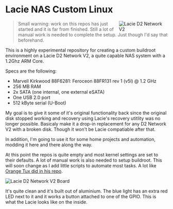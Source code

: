 # Lacie NAS Custom Linux

<img src="http://cdn.toptenreviews.com/rev/scrn/large/50537-lacie-d2-network-21.jpg" alt="Lacie D2 Network V2" style="max-width: 30%;" align="right"/>

> Small warning: work on this repos has just started and it is far from finished. Still a lot of manual work is needed to complete the setup. Just though I'd say that beforehand.

This is a highly experimental repository for creating a custom buildroot environment on a Lacie D2 Network V2, a quite capable NAS system with a 1.2Ghz ARM Core.

Specs are the following:

- Marvell Kirkwood 88F6281: Feroceon 88FR131 rev 1 (v5l) @ 1.2 GHz
- 256 MB RAM
- 2x SATA (one internal, one external eSATA)
- One USB 2.0 port
- 512 kByte serial (U-Boot)

My goal is to give it some of it's original functionality back since the original disk stopped working and recovery using Lacie's recovery utitlity was no longer possible. Basicaly make it a drop-in replacement for any  D2 Network V2 with a broken disk. Though it won't be Lacie compatiable after that.

In addition, I'm going to use it for some home projects and automation, modding it here and there along the way.

At this point the repos is quite empty and most kernel settings are set to their defaults. A lot of manual work is also needed to setup buildroot. This will soon change as I add little scripts to automate most tasks. A lot like [Orange Tux did in his repo](https://hub.docker.com/r/orangetux/buildroot/).

<img src="http://scriptkiller.de/pics/lacie_d2_network_2/small/top_with_disk.jpg" alt="Lacie D2 Network V2 Board" style="max-width: 100%;"/>

It's quite clean and it's built out of aluminium. The blue light has an extra red LED next to it and it works a button attached to one of the GPIO. This is what the Lacie looks like on the inside. 
